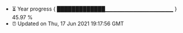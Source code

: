 - ⏳ Year progress { █████████████▁▁▁▁▁▁▁▁▁▁▁▁▁▁▁▁▁ } 45.97 %
- ⏰ Updated on Thu, 17 Jun 2021 19:17:56 GMT

